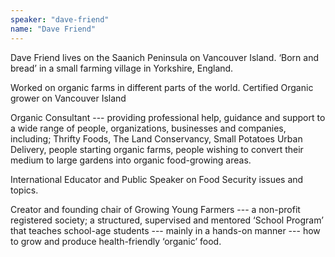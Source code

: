 ```yaml
---
speaker: "dave-friend"
name: "Dave Friend"
---
```


Dave Friend lives on the Saanich Peninsula on Vancouver Island. ‘Born and bread’ in a small farming village in Yorkshire, England.

Worked on organic farms in different parts of the world. Certified Organic grower on Vancouver Island

Organic Consultant --- providing professional help, guidance and support to a
wide range of people, organizations, businesses and companies, including;
Thrifty Foods, The Land Conservancy, Small Potatoes Urban Delivery, people
starting organic farms, people wishing to convert their medium to large
gardens into organic food-growing areas.

International Educator and Public Speaker on Food Security issues and topics.

Creator and founding chair of Growing Young Farmers --- a non-profit registered
society; a structured, supervised and mentored ‘School Program’ that teaches
school-age students --- mainly in a hands-on manner --- how to grow and produce
health-friendly ‘organic’ food.
